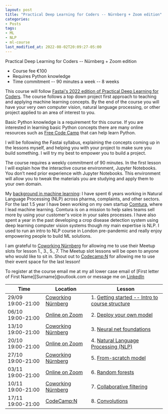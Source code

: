 ```yaml
---
layout: post
title: "Practical Deep Learning for Coders -- Nürnberg + Zoom edition"
categories:
- Posts
tags:
- ML
- NLP
- ml-course
last_modified_at: 2022-08-02T20:09:27-05:00
---
```


Practical Deep Learning for Coders -- Nürnberg + Zoom edition

- Course fee €100
- Requires Python knowledge
- Time commitment -- 90 minutes a week -- 8 weeks



This course will follow [Fastai's 2022 edition of Practical Deep Learning for Coders](https://course.fast.ai/). The course follows a top down project first approach to teaching and applying machine learning concepts. By the end of the course you will have your very own computer vision, natural language processing, or other project applied to an area of interest to you. 

Basic Python knowledge is a requirement for this course. If you are interested in learning basic Python concepts there are many online resources such as [Free Code Camp](https://www.youtube.com/watch?v=rfscVS0vtbw) that can help learn Python.

I will be following the Fastai syllabus, explaining the concepts coming up in the lessons myself, and helping you with your project to make sure you build something. I will try my best to empower you to build a project. 

The course requires a weekly commitment of 90 minutes. In the first lesson I will explain how the interactive course environment, Jupyter Notebooks. You don’t need prior experience with Jupyter Notebooks. This environment will allow you to tweak the materials you are studying and apply them to your own domain.

My [background in machine learning](https://www.linkedin.com/in/christiaan-swart-51a68967/): I have spent 6 years working in Natural Language Processing (NLP) across pharma, complaints, and other sectors. For the last 1.5 year I have been working on my own startup [Comtura](https://comtura.ai/), where I lead machine learning. Comtura is on a mission to help sales teams sell more by using your customer's voice in your sales processes. I have also spent a year in the past developing a crop disease detection system using deep learning computer vision systems though my main expertise is NLP. I used to run an intro to NLP course in London pre-pandemic and really enjoy empowering people to build ML solutions.

I am grateful to [Coworking Nürnberg](https://coworking-nuernberg.de/) for allowing me to use their Meetup slots for lesson 1., 3., 5., 7. The Meetup slot lessons will be open to anyone who would like to sit in. Shout out to [Codecamp:N](https://www.codecamp-n.com/) for allowing me to use their event space for the last lesson!

To register at the course email me at my all lower case email of [First letter of First Name][Surname]@outlook.com or message me on [LinkedIn](https://www.linkedin.com/in/christiaan-swart-51a68967/)

| Time              | Location                                                 | Lesson                                                                                         |
|-------------------|----------------------------------------------------------|------------------------------------------------------------------------------------------------|
| 29/09 19:00-21:00 | [Coworking Nürnberg](https://g.page/cwnue?share)         | 1. [Getting started -- Intro to course structure](https://course.fast.ai/Lessons/lesson1.html) |
| 06/10 19:00-21:00 | [Online on Zoom](https://us02web.zoom.us/j/81696906237)  | 2. [Deploy your own model](https://course.fast.ai/Lessons/lesson2.html)                        |
| 13/10 19:00-21:00 | [Coworking Nürnberg](https://g.page/cwnue?share)         | 3. [Neural net foundations](https://course.fast.ai/Lessons/lesson3.html)                       |
| 20/10 19:00-21:00 | [Online on Zoom](https://us02web.zoom.us/j/81696906237)  | 4. [Natural Language Processing (NLP)](https://course.fast.ai/Lessons/lesson4.html)            |
| 27/10 19:00-21:00 | [Coworking Nürnberg](https://g.page/cwnue?share)         | 5. [From-scratch model](https://course.fast.ai/Lessons/lesson5.html)                           |
| 03/11 19:00-21:00 | [Online on Zoom](https://us02web.zoom.us/j/81696906237)  | 6. [Random forests](https://course.fast.ai/Lessons/lesson6.html)                               |
| 10/11 19:00-21:00 | [Coworking Nürnberg](https://g.page/cwnue?share)         | 7. [Collaborative filtering](https://course.fast.ai/Lessons/lesson7.html)                      |
| 17/11 19:00-21:00 | [CodeCamp:N](https://goo.gl/maps/B5n4pWYeZgqqwUYWA)      | 8. [Convolutions](https://course.fast.ai/Lessons/lesson8.html)                                 |